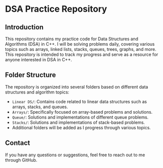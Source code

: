 # DSA Practice Repository

## Introduction
This repository contains my practice code for Data Structures and Algorithms (DSA) in C++. I will be solving problems daily, covering various topics such as arrays, linked lists, stacks, queues, trees, graphs, and more. This repository is intended to track my progress and serve as a resource for anyone interested in DSA in C++.

## Folder Structure
The repository is organized into several folders based on different data structures and algorithm topics:

- `Linear DS/`: Contains code related to linear data structures such as arrays, stacks, and queues.
- `Arrays/`: Specifically focused on array-based problems and solutions.
- `Queue/`: Solutions and implementations of different queue problems.
- `Stacks/`: Solutions and implementations of stack-based problems.
- Additional folders will be added as I progress through various topics.

## Contact
If you have any questions or suggestions, feel free to reach out to me through GitHub.
